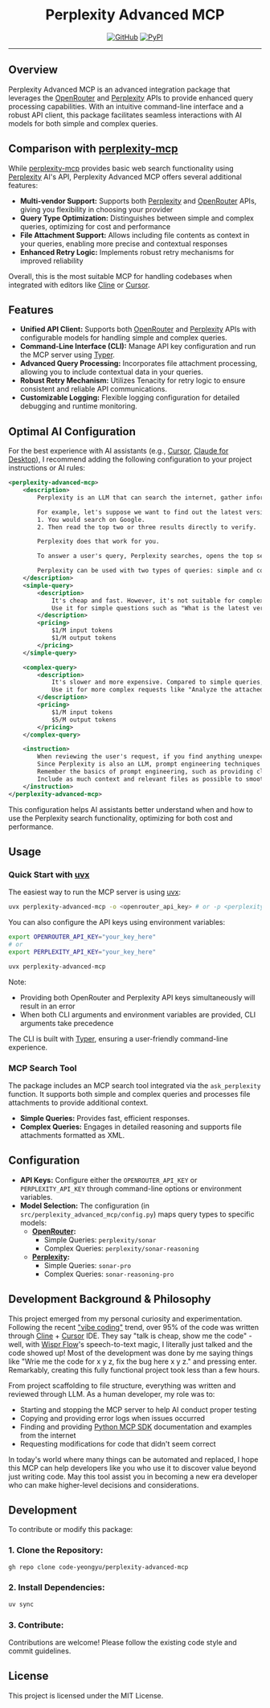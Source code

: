 <div align="center">

# Perplexity Advanced MCP

[![GitHub](https://img.shields.io/badge/GitHub-100000?style=for-the-badge&logo=github&logoColor=white)](https://github.com/code-yeongyu/perplexity-advanced-mcp)
[![PyPI](https://img.shields.io/badge/pypi-3775A9?style=for-the-badge&logo=pypi&logoColor=white)](https://pypi.org/project/perplexity-advanced-mcp)

</div>

---

## Overview

Perplexity Advanced MCP is an advanced integration package that leverages the [OpenRouter](https://openrouter.ai/) and [Perplexity](https://docs.perplexity.ai/home) APIs to provide enhanced query processing capabilities. With an intuitive command-line interface and a robust API client, this package facilitates seamless interactions with AI models for both simple and complex queries.

## Comparison with [perplexity-mcp](https://github.com/jsonallen/perplexity-mcp)

While [perplexity-mcp](https://github.com/jsonallen/perplexity-mcp) provides basic web search functionality using [Perplexity](https://docs.perplexity.ai/home) AI's API, Perplexity Advanced MCP offers several additional features:

- **Multi-vendor Support:** Supports both [Perplexity](https://docs.perplexity.ai/home) and [OpenRouter](https://openrouter.ai/) APIs, giving you flexibility in choosing your provider
- **Query Type Optimization:** Distinguishes between simple and complex queries, optimizing for cost and performance
- **File Attachment Support:** Allows including file contents as context in your queries, enabling more precise and contextual responses
- **Enhanced Retry Logic:** Implements robust retry mechanisms for improved reliability

Overall, this is the most suitable MCP for handling codebases when integrated with editors like [Cline](https://cline.dev/) or [Cursor](https://www.cursor.com/).


## Features

- **Unified API Client:** Supports both [OpenRouter](https://openrouter.ai/) and [Perplexity](https://docs.perplexity.ai/home) APIs with configurable models for handling simple and complex queries.
- **Command-Line Interface (CLI):** Manage API key configuration and run the MCP server using [Typer](https://typer.tiangolo.com/).
- **Advanced Query Processing:** Incorporates file attachment processing, allowing you to include contextual data in your queries.
- **Robust Retry Mechanism:** Utilizes Tenacity for retry logic to ensure consistent and reliable API communications.
- **Customizable Logging:** Flexible logging configuration for detailed debugging and runtime monitoring.

## Optimal AI Configuration

For the best experience with AI assistants (e.g., [Cursor](https://www.cursor.com/), [Claude for Desktop](https://claude.ai/download)), I recommend adding the following configuration to your project instructions or AI rules:

```xml
<perplexity-advanced-mcp>
    <description>
        Perplexity is an LLM that can search the internet, gather information, and answer users' queries.

        For example, let's suppose we want to find out the latest version of Python.
        1. You would search on Google.
        2. Then read the top two or three results directly to verify.

        Perplexity does that work for you.

        To answer a user's query, Perplexity searches, opens the top search results, finds information on those websites, and then provides the answer.

        Perplexity can be used with two types of queries: simple and complex. Choosing the right query type to fulfill the user's request is most important.
    </description>
    <simple-query>
        <description>
            It's cheap and fast. However, it's not suitable for complex queries. On average, it's more than 10 times cheaper and 3 times faster than complex queries.
            Use it for simple questions such as "What is the latest version of Python?"
        </description>
        <pricing>
            $1/M input tokens
            $1/M output tokens
        </pricing>
    </simple-query>

    <complex-query>
        <description>
            It's slower and more expensive. Compared to simple queries, it's on average more than 10 times more expensive and 3 times slower.
            Use it for more complex requests like "Analyze the attached code to examine the current status of a specific library and create a migration plan."
        </description>
        <pricing>
            $1/M input tokens
            $5/M output tokens
        </pricing>
    </complex-query>

    <instruction>
        When reviewing the user's request, if you find anything unexpected, uncertain, or questionable, **and you think you can get answer from the internet**, do not hesitate to use the "ask_perplexity" tool to consult Perplexity. However, if the internet is not required to satisfy users' request, it's meaningless to ask to perplexity.
        Since Perplexity is also an LLM, prompt engineering techniques are paramount.
        Remember the basics of prompt engineering, such as providing clear instructions, sufficient context, and examples
        Include as much context and relevant files as possible to smoothly fulfill the user's request. When adding files as attachments, make sure they are absolute paths.
    </instruction>
</perplexity-advanced-mcp>
```

This configuration helps AI assistants better understand when and how to use the Perplexity search functionality, optimizing for both cost and performance.

## Usage

### Quick Start with [uvx](https://docs.astral.sh/uv/guides/tools/)

The easiest way to run the MCP server is using [uvx](https://docs.astral.sh/uv/guides/tools/):

```sh
uvx perplexity-advanced-mcp -o <openrouter_api_key> # or -p <perplexity_api_key>
```

You can also configure the API keys using environment variables:

```sh
export OPENROUTER_API_KEY="your_key_here"
# or
export PERPLEXITY_API_KEY="your_key_here"

uvx perplexity-advanced-mcp
```

Note:
- Providing both OpenRouter and Perplexity API keys simultaneously will result in an error
- When both CLI arguments and environment variables are provided, CLI arguments take precedence

The CLI is built with [Typer](https://typer.tiangolo.com/), ensuring a user-friendly command-line experience.

### MCP Search Tool

The package includes an MCP search tool integrated via the `ask_perplexity` function. It supports both simple and complex queries and processes file attachments to provide additional context.

- **Simple Queries:** Provides fast, efficient responses.
- **Complex Queries:** Engages in detailed reasoning and supports file attachments formatted as XML.

## Configuration

- **API Keys:** Configure either the `OPENROUTER_API_KEY` or `PERPLEXITY_API_KEY` through command-line options or environment variables.
- **Model Selection:** The configuration (in `src/perplexity_advanced_mcp/config.py`) maps query types to specific models:
  - **[OpenRouter](https://openrouter.ai/):**
    - Simple Queries: `perplexity/sonar`
    - Complex Queries: `perplexity/sonar-reasoning`
  - **[Perplexity](https://docs.perplexity.ai/home):**
    - Simple Queries: `sonar-pro`
    - Complex Queries: `sonar-reasoning-pro`

## Development Background & Philosophy

This project emerged from my personal curiosity and experimentation. Following the recent ["vibe coding"](https://x.com/karpathy/status/1886192184808149383) trend, over 95% of the code was written through [Cline](https://cline.bot/) + [Cursor](https://www.cursor.com/) IDE. They say "talk is cheap, show me the code" - well, with [Wispr Flow](https://wisprflow.ai/)'s speech-to-text magic, I literally just talked and the code showed up! Most of the development was done by me saying things like "Wrie me the code for x y z, fix the bug here x y z." and pressing enter. Remarkably, creating this fully functional project took less than a few hours.

From project scaffolding to file structure, everything was written and reviewed through LLM. As a human developer, my role was to:

- Starting and stopping the MCP server to help AI conduct proper testing
- Copying and providing error logs when issues occurred
- Finding and providing [Python MCP SDK](https://github.com/modelcontextprotocol/python-sdk) documentation and examples from the internet
- Requesting modifications for code that didn't seem correct

In today's world where many things can be automated and replaced, I hope this MCP can help developers like you who use it to discover value beyond just writing code. May this tool assist you in becoming a new era developer who can make higher-level decisions and considerations.

## Development

To contribute or modify this package:

### 1. **Clone the Repository:**

```sh
gh repo clone code-yeongyu/perplexity-advanced-mcp
```

### 2. **Install Dependencies:**

```sh
uv sync
```

### 3. **Contribute:**

Contributions are welcome! Please follow the existing code style and commit guidelines.

## License

This project is licensed under the MIT License.

